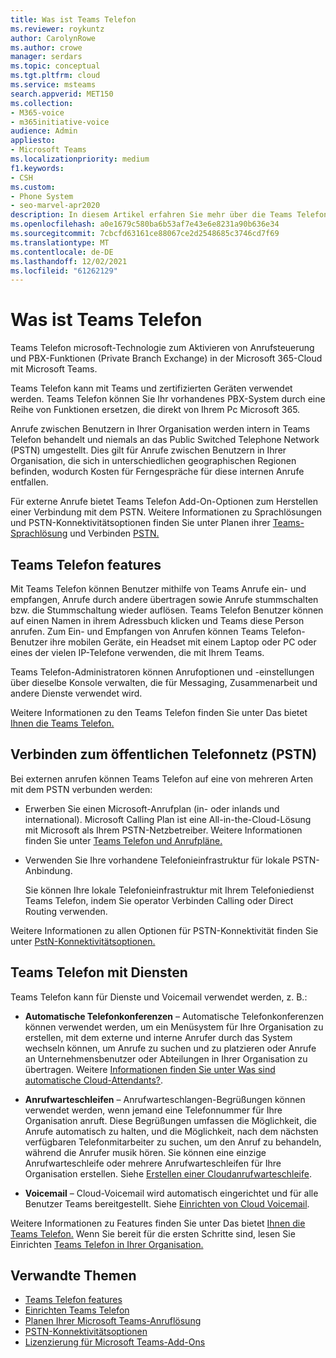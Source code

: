 ```yaml
---
title: Was ist Teams Telefon
ms.reviewer: roykuntz
author: CarolynRowe
ms.author: crowe
manager: serdars
ms.topic: conceptual
ms.tgt.pltfrm: cloud
ms.service: msteams
search.appverid: MET150
ms.collection:
- M365-voice
- m365initiative-voice
audience: Admin
appliesto:
- Microsoft Teams
ms.localizationpriority: medium
f1.keywords:
- CSH
ms.custom:
- Phone System
- seo-marvel-apr2020
description: In diesem Artikel erfahren Sie mehr über die Teams Telefonsystem Technologie in Microsoft 365.
ms.openlocfilehash: a0e1679c580ba6b53af7e43e6e8231a90b636e34
ms.sourcegitcommit: 7cbcfd63161ce88067ce2d2548685c3746cd7f69
ms.translationtype: MT
ms.contentlocale: de-DE
ms.lasthandoff: 12/02/2021
ms.locfileid: "61262129"
---
```

# <a name="what-is-teams-phone"></a>Was ist Teams Telefon

Teams Telefon microsoft-Technologie zum Aktivieren von Anrufsteuerung und PBX-Funktionen (Private Branch Exchange) in der Microsoft 365-Cloud mit Microsoft Teams.

Teams Telefon kann mit Teams und zertifizierten Geräten verwendet werden. Teams Telefon können Sie Ihr vorhandenes PBX-System durch eine Reihe von Funktionen ersetzen, die direkt von Ihrem Pc Microsoft 365.

Anrufe zwischen Benutzern in Ihrer Organisation werden intern in Teams Telefon behandelt und niemals an das Public Switched Telephone Network (PSTN) umgestellt. Dies gilt für Anrufe zwischen Benutzern in Ihrer Organisation, die sich in unterschiedlichen geographischen Regionen befinden, wodurch Kosten für Ferngespräche für diese internen Anrufe entfallen. 

Für externe Anrufe bietet Teams Telefon Add-On-Optionen zum Herstellen einer Verbindung mit dem PSTN. Weitere Informationen zu Sprachlösungen und PSTN-Konnektivitätsoptionen finden Sie unter Planen ihrer [Teams-Sprachlösung](cloud-voice-landing-page.md) und Verbinden [PSTN.](#connect-to-the-public-switched-telephone-network-pstn)

## <a name="teams-phone-features"></a>Teams Telefon features

Mit Teams Telefon können Benutzer mithilfe von Teams Anrufe ein- und empfangen, Anrufe durch andere übertragen sowie Anrufe stummschalten bzw. die Stummschaltung wieder auflösen. Teams Telefon Benutzer können auf einen Namen in ihrem Adressbuch klicken und Teams diese Person anrufen. Zum Ein- und Empfangen von Anrufen können Teams Telefon-Benutzer ihre mobilen Geräte, ein Headset mit einem Laptop oder PC oder eines der vielen IP-Telefone verwenden, die mit Ihrem Teams. 

Teams Telefon-Administratoren können Anrufoptionen und -einstellungen über dieselbe Konsole verwalten, die für Messaging, Zusammenarbeit und andere Dienste verwendet wird.

Weitere Informationen zu den Teams Telefon finden Sie unter Das bietet [Ihnen die Teams Telefon.](here-s-what-you-get-with-phone-system.md)
  

## <a name="connect-to-the-public-switched-telephone-network-pstn"></a>Verbinden zum öffentlichen Telefonnetz (PSTN)
  
Bei externen anrufen können Teams Telefon auf eine von mehreren Arten mit dem PSTN verbunden werden:
  
- Erwerben Sie einen Microsoft-Anrufplan (in- oder inlands und international). Microsoft Calling Plan ist eine All-in-the-Cloud-Lösung mit Microsoft als Ihrem PSTN-Netzbetreiber. Weitere Informationen finden Sie unter [Teams Telefon und Anrufpläne.](calling-plan-landing-page.md)

- Verwenden Sie Ihre vorhandene Telefonieinfrastruktur für lokale PSTN-Anbindung.

  Sie können Ihre lokale Telefonieinfrastruktur mit Ihrem Telefoniedienst Teams Telefon, indem Sie operator Verbinden Calling oder Direct Routing verwenden. 

Weitere Informationen zu allen Optionen für PSTN-Konnektivität finden Sie unter [PstN-Konnektivitätsoptionen.](pstn-connectivity.md)


## <a name="teams-phone-with-services"></a>Teams Telefon mit Diensten

Teams Telefon kann für Dienste und Voicemail verwendet werden, z. B.:

- **Automatische Telefonkonferenzen** – Automatische Telefonkonferenzen können verwendet werden, um ein Menüsystem für Ihre Organisation zu erstellen, mit dem externe und interne Anrufer durch das System wechseln können, um Anrufe zu suchen und zu platzieren oder Anrufe an Unternehmensbenutzer oder Abteilungen in Ihrer Organisation zu übertragen. Weitere [Informationen finden Sie unter Was sind automatische Cloud-Attendants?](what-are-phone-system-auto-attendants.md).

- **Anrufwarteschleifen** – Anrufwarteschlangen-Begrüßungen können verwendet werden, wenn jemand eine Telefonnummer für Ihre Organisation anruft. Diese Begrüßungen umfassen die Möglichkeit, die Anrufe automatisch zu halten, und die Möglichkeit, nach dem nächsten verfügbaren Telefonmitarbeiter zu suchen, um den Anruf zu behandeln, während die Anrufer musik hören. Sie können eine einzige Anrufwarteschleife oder mehrere Anrufwarteschleifen für Ihre Organisation erstellen. Siehe [Erstellen einer Cloudanrufwarteschleife](create-a-phone-system-call-queue.md).

- **Voicemail** – Cloud-Voicemail wird automatisch eingerichtet und für alle Benutzer Teams bereitgestellt. Siehe [Einrichten von Cloud Voicemail](set-up-phone-system-voicemail.md).

Weitere Informationen zu Features finden Sie unter Das bietet [Ihnen die Teams Telefon.](here-s-what-you-get-with-phone-system.md) Wenn Sie bereit für die ersten Schritte sind, lesen Sie Einrichten [Teams Telefon in Ihrer Organisation.](setting-up-your-phone-system.md)

## <a name="related-topics"></a>Verwandte Themen

- [Teams Telefon features](here-s-what-you-get-with-phone-system.md)
- [Einrichten Teams Telefon](setting-up-your-phone-system.md)
- [Planen Ihrer Microsoft Teams-Anruflösung](cloud-voice-landing-page.md)
- [PSTN-Konnektivitätsoptionen](pstn-connectivity.md)
- [Lizenzierung für Microsoft Teams-Add-Ons](./teams-add-on-licensing/microsoft-teams-add-on-licensing.md)
